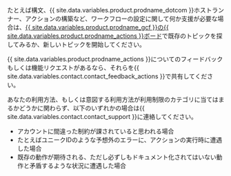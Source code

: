 たとえば構文、{{ site.data.variables.product.prodname_dotcom }}ホストランナー、アクションの構築など、ワークフローの設定に関して何か支援が必要な場合は、[{{ site.data.variables.product.prodname_gcf }}の{{ site.data.variables.product.prodname_actions }}ボード](https://github.community/c/github-actions)で既存のトピックを探してみるか、新しいトピックを開始してください。

{{ site.data.variables.product.prodname_actions }}についてのフィードバックもしくは機能リクエストがあるなら、それらを{{ site.data.variables.contact.contact_feedback_actions }}で共有してください。

あなたの利用方法、もしくは意図する利用方法が利用制限のカテゴリに当てはまるかどうかに関わらず、以下のいずれかの場合は{{ site.data.variables.contact.contact_support }}に連絡してください。

* アカウントに間違った制約が課されていると思われる場合
* たとえばユニークIDのような予想外のエラーに、アクションの実行時に遭遇した場合
* 既存の動作が期待される、ただし必ずしもドキュメント化されてはいない動作と矛盾するような状況に遭遇した場合
